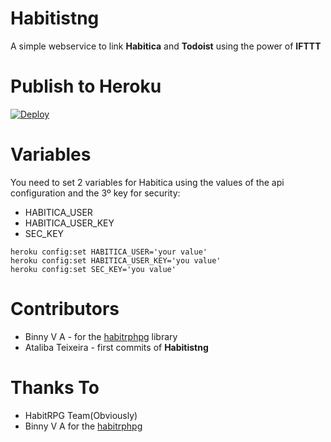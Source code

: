 # Habitistng

A simple webservice to link **Habitica** and **Todoist** using the power of **IFTTT**

# Publish to Heroku

[![Deploy](https://www.herokucdn.com/deploy/button.svg)](https://heroku.com/deploy)

# Variables 

You need to set 2 variables for Habitica using the values of the api configuration and the 3º key for security: 

- HABITICA_USER
- HABITICA_USER_KEY 
- SEC_KEY 

<code>heroku config:set HABITICA_USER='your value'</code>
<br />
<code>heroku config:set HABITICA_USER_KEY='you value'</code><br />
<code>heroku config:set SEC_KEY='you value'</code><br />

# Contributors

- Binny V A - for the [habitrphpg](https://github.com/binnyva/habitrphpg) library 
- Ataliba Teixeira - first commits of **Habitistng**

# Thanks To

- HabitRPG Team(Obviously)
- Binny V A for the [habitrphpg](https://github.com/binnyva/habitrphpg)
